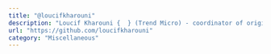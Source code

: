 ```yaml
---
title: "@loucifkharouni"
description: "Loucif Kharouni {  } (Trend Micro) - coordinator of original HJT, for the tips & suggestions"
url: "https://github.com/loucifkharouni"
category: "Miscellaneous"
---
```

